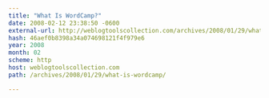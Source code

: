 ```yaml
---
title: "What Is WordCamp?"
date: 2008-02-12 23:38:50 -0600
external-url: http://weblogtoolscollection.com/archives/2008/01/29/what-is-wordcamp/
hash: 46aef0b8398a34a074698121f4f979e6
year: 2008
month: 02
scheme: http
host: weblogtoolscollection.com
path: /archives/2008/01/29/what-is-wordcamp/

---
```



